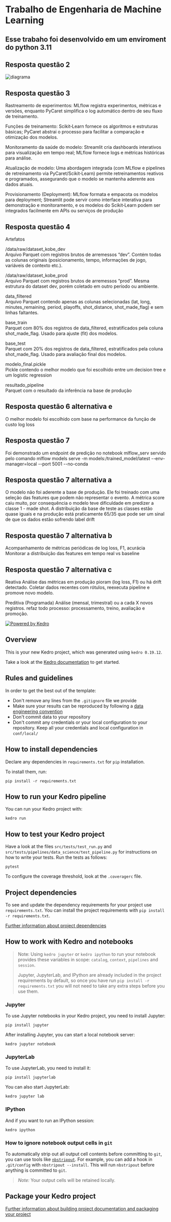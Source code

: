 # Trabalho de Engenharia de Machine Learning 
## Esse trabaho foi desenvolvido em um enviroment do python 3.11
## Resposta questão 2
![diagrama](image.png)

## Resposta questão 3
Rastreamento de experimentos: MLflow registra experimentos, métricas e versões, enquanto PyCaret simplifica o log automático dentro de seu fluxo de treinamento.

Funções de treinamento: Scikit‑Learn fornece os algoritmos e estruturas básicas; PyCaret abstrai o processo para facilitar a comparação e otimização dos modelos.

Monitoramento da saúde do modelo: Streamlit cria dashboards interativos para visualização em tempo real; MLflow fornece logs e métricas históricas para análise.

Atualização de modelo: Uma abordagem integrada (com MLflow e pipelines de retreinamento via PyCaret/Scikit‑Learn) permite retreinamentos reativos e programados, assegurando que o modelo se mantenha aderente aos dados atuais.

Provisionamento (Deployment): MLflow formata e empacota os modelos para deployment; Streamlit pode servir como interface interativa para demonstração e monitoramento, e os modelos do Scikit‑Learn podem ser integrados facilmente em APIs ou serviços de produção

## Resposta questão 4

Artefatos	                        

/data/raw/dataset_kobe_dev      	
Arquivo Parquet com registros brutos de arremessos “dev”. Contém todas as colunas       originais (posicionamento, tempo, informações de jogo, variáveis de contexto etc.).

/data/raw/dataset_kobe_prod     	
Arquivo Parquet com registros brutos de arremessos “prod”. Mesma estrutura do dataset dev, porém coletado em outro período ou ambiente.

data_filtered	                    
Arquivo Parquet contendo apenas as colunas selecionadas (lat, long, minutes_remaining, period, playoffs, shot_distance, shot_made_flag) e sem linhas faltantes.

base_train      	                
Parquet com 80% dos registros de data_filtered, estratificados pela coluna shot_made_flag. Usado para ajuste (fit) dos modelos.

base_test       	                
Parquet com 20% dos registros de data_filtered, estratificados pela coluna shot_made_flag. Usado para avaliação final dos modelos.

modelo_final.pickle                 
Pickle contendo o melhor modelo que foi escolhido entre um decision tree e um logistic 
regression

resultado_pipeline                  
Parquet com o resultado da inferência na base de produção

## Resposta questão 6 alternativa e
O melhor modelo foi escolhido com base na performance da função de custo log loss 

## Resposta questão 7
Foi demonstrado um endpoint de predição no notebook mlflow_serv servido pelo comando
mlflow models serve -m models:/trained_model/latest --env-manager=local --port 5001 --no-conda   

## Resposta questão 7 alternativa a
O modelo não foi aderente a base de produção. Ele foi treinado com uma seleção das features que podem não representar
o evento. A métrica score caiu muito, por consequência o modelo teve dificuldade em predizer a classe 1 - made shot.
A distribuição da base de teste as classes estão quase iguais e na produção  está praticamente 65/35 que pode ser
um sinal de que os dados estão sofrendo label drift

## Resposta questão 7 alternativa b
Acompanhamento de métricas periódicas  de log loss, F1, acurácia
Monitorar a distribuição das features em tempo real vs baseline

## Resposta questão 7 alternativa c

Reativa
Análise das métricas em produção pioram (log loss, F1) ou há drift detectado.
Coletar dados recentes com rótulos, reexecuta pipeline e promove novo modelo.

Preditiva (Programada)
Análise (mensal, trimestral) ou a cada X novos registros.
refaz todo processo: processamento, treino, avaliação e promoção.


[![Powered by Kedro](https://img.shields.io/badge/powered_by-kedro-ffc900?logo=kedro)](https://kedro.org)

## Overview

This is your new Kedro project, which was generated using `kedro 0.19.12`.

Take a look at the [Kedro documentation](https://docs.kedro.org) to get started.

## Rules and guidelines

In order to get the best out of the template:

* Don't remove any lines from the `.gitignore` file we provide
* Make sure your results can be reproduced by following a [data engineering convention](https://docs.kedro.org/en/stable/faq/faq.html#what-is-data-engineering-convention)
* Don't commit data to your repository
* Don't commit any credentials or your local configuration to your repository. Keep all your credentials and local configuration in `conf/local/`

## How to install dependencies

Declare any dependencies in `requirements.txt` for `pip` installation.

To install them, run:

```
pip install -r requirements.txt
```

## How to run your Kedro pipeline

You can run your Kedro project with:

```
kedro run
```

## How to test your Kedro project

Have a look at the files `src/tests/test_run.py` and `src/tests/pipelines/data_science/test_pipeline.py` for instructions on how to write your tests. Run the tests as follows:

```
pytest
```

To configure the coverage threshold, look at the `.coveragerc` file.

## Project dependencies

To see and update the dependency requirements for your project use `requirements.txt`. You can install the project requirements with `pip install -r requirements.txt`.

[Further information about project dependencies](https://docs.kedro.org/en/stable/kedro_project_setup/dependencies.html#project-specific-dependencies)

## How to work with Kedro and notebooks

> Note: Using `kedro jupyter` or `kedro ipython` to run your notebook provides these variables in scope: `catalog`, `context`, `pipelines` and `session`.
>
> Jupyter, JupyterLab, and IPython are already included in the project requirements by default, so once you have run `pip install -r requirements.txt` you will not need to take any extra steps before you use them.

### Jupyter
To use Jupyter notebooks in your Kedro project, you need to install Jupyter:

```
pip install jupyter
```

After installing Jupyter, you can start a local notebook server:

```
kedro jupyter notebook
```

### JupyterLab
To use JupyterLab, you need to install it:

```
pip install jupyterlab
```

You can also start JupyterLab:

```
kedro jupyter lab
```

### IPython
And if you want to run an IPython session:

```
kedro ipython
```

### How to ignore notebook output cells in `git`
To automatically strip out all output cell contents before committing to `git`, you can use tools like [`nbstripout`](https://github.com/kynan/nbstripout). For example, you can add a hook in `.git/config` with `nbstripout --install`. This will run `nbstripout` before anything is committed to `git`.

> *Note:* Your output cells will be retained locally.

## Package your Kedro project

[Further information about building project documentation and packaging your project](https://docs.kedro.org/en/stable/tutorial/package_a_project.html)
